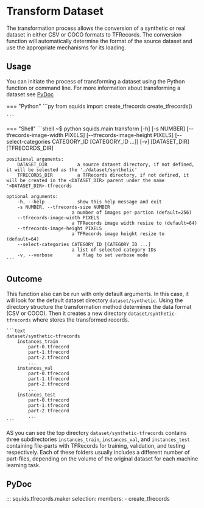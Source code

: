 # Transform Dataset

The transformation process allows the conversion of a synthetic or real dataset in either CSV or COCO formats to TFRecords. The conversion function will automatically determine the format of the source dataset and use the appropriate mechanisms for its loading.

## Usage

You can initiate the process of transforming a dataset using the Python function or command line. For more information about transforming a dataset see [PyDoc](#pydoc)

<!-- Usage tab (Python|Shell)  -->

=== "Python"
    ```py
    from squids import create_tfrecords
    create_tfrecords()

    ```
=== "Shell"
    ```shell
        ~$ python squids.main transform [-h] [-s NUMBER] [--tfrecords-image-width PIXELS] [--tfrecords-image-height PIXELS] [--select-categories CATEGORY_ID [CATEGORY_ID ...]] [-v] [DATASET_DIR] [TFRECORDS_DIR]

    positional arguments:
        DATASET_DIR           a source dataset directory, if not defined, it will be selected as the './dataset/synthetic'
        TFRECORDS_DIR         a TFRecords directory, if not defined, it will be created in the <DATASET_DIR> parent under the name '<DATASET_DIR>-tfrecords

    optional arguments:
        -h, --help            show this help message and exit
        -s NUMBER, --tfrecords-size NUMBER
                            a number of images per partion (default=256)
        --tfrecords-image-width PIXELS
                            a TFRecords image width resize to (default=64)
        --tfrecords-image-height PIXELS
                            a TFRecords image height resize to (default=64)
        --select-categories CATEGORY_ID [CATEGORY_ID ...]
                            a list of selected category IDs
        -v, --verbose         a flag to set verbose mode
    ```

## Outcome

This function also can be run with only default arguments. In this case, it will look for the default dataset directory `dataset/synthetic`. Using the directory structure the transformation method determines the data format (CSV or COCO). Then it creates a new directory `dataset/synthetic-tfrecords` where stores the transformed records.

    ```text
    dataset/synthetic-tfrecords
        instances_train
            part-0.tfrecord
            part-1.tfrecord
            part-2.tfrecord
            ...
        instances_val
            part-0.tfrecord
            part-1.tfrecord
            part-2.tfrecord
            ...
        instances_test
            part-0.tfrecord
            part-1.tfrecord
            part-2.tfrecord
            ...
    ```

AS you can see the top directory `dataset/synthetic-tfrecords` contains three subdirectories `instances_train`, `instances_val`, and `instances_test` containing file-parts with TFRecords for training, validation, and testing respectively. Each of these folders usually includes a different number of part-files, depending on the volume of the original dataset for each machine learning task.

## PyDoc

::: squids.tfrecords.maker
    selection:
      members:
        - create_tfrecords
